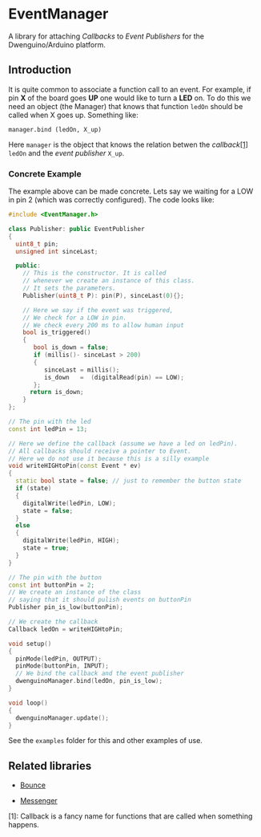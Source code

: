 EventManager
================

A library for attaching *Callbacks* to *Event Publishers* for the Dwenguino/Arduino platform.

Introduction
------------
It is quite common to associate a function call to an event.
For example, if pin **X** of the board goes **UP** one would like to turn a **LED** on.
To do this we need an object (the Manager) that knows that function `ledOn` should be called
when X goes up. Something like:

```
manager.bind (ledOn, X_up)
```

Here `manager` is the object that knows the relation betwen the *callback*[[1]](#callback) `ledOn`
and the *event publisher* `X_up`.


### Concrete Example

The example above can be made concrete. Lets say we waiting for a LOW in pin 2 (which
was correctly configured). The code looks like:
```c++
#include <EventManager.h>

class Publisher: public EventPublisher
{
  uint8_t pin;
  unsigned int sinceLast;

  public:
    // This is the constructor. It is called
    // whenever we create an instance of this class.
    // It sets the parameters.
    Publisher(uint8_t P): pin(P), sinceLast(0){};

    // Here we say if the event was triggered,
    // We check for a LOW in pin.
    // We check every 200 ms to allow human input
    bool is_triggered()
    {
       bool is_down = false;
       if (millis()- sinceLast > 200)
       {
          sinceLast = millis();
          is_down   =  (digitalRead(pin) == LOW);
       };
      return is_down;
    }
};

// The pin with the led
const int ledPin = 13;

// Here we define the callback (assume we have a led on ledPin).
// All callbacks should receive a pointer to Event.
// Here we do not use it because this is a silly example
void writeHIGHtoPin(const Event * ev)
{
  static bool state = false; // just to remember the button state
  if (state)
  {
    digitalWrite(ledPin, LOW);
    state = false;
  }
  else
  {
    digitalWrite(ledPin, HIGH);
    state = true;
  }
}

// The pin with the button
const int buttonPin = 2;
// We create an instance of the class
// saying that it should pulish events on buttonPin
Publisher pin_is_low(buttonPin);

// We create the callback
Callback ledOn = writeHIGHtoPin;

void setup()
{
  pinMode(ledPin, OUTPUT);
  pinMode(buttonPin, INPUT);
  // We bind the callback and the event publisher
  dwenguinoManager.bind(ledOn, pin_is_low);
}

void loop()
{
  dwenguinoManager.update();
}
```

See the `examples` folder for this and other examples of use.

Related libraries
-----------------
* [Bounce](http://playground.arduino.cc/Code/Bounce)

* [Messenger](http://playground.arduino.cc/Code/CmdMessenger)


<a name="callback">[1]</a>: Callback is a fancy name for functions that are called
when something happens.
